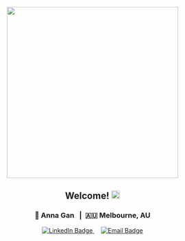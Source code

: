 <div id='header' align='center'>
  <div id='header-content' align='center'>
    <p><img src="https://media.giphy.com/media/L1R1tvI9svkIWwpVYr/giphy.gif?cid=790b7611spgam71m3dkcirbz99xznlj27qr8zgco2qp1jxcu&ep=v1_gifs_search&rid=giphy.gif&ct=g" width="400" /></p>
    <h2>Welcome! <img src="https://media.giphy.com/media/hvRJCLFzcasrR4ia7z/giphy.gif" width="20" /></h2>
  </div> 
  <div id='my-details'>
    <h3> 👩 Anna Gan &nbsp; | &nbsp;🇦🇺 Melbourne, AU</h3>
  </div>
    
  <div id='social-medias'>
    <a href='https://www.linkedin.com/in/annagan/'>
      <img src='https://img.shields.io/badge/LinkedIn-blue?style=for-the-badge&logo=linkedin&logoColor=white' alt='LinkedIn Badge'/>
    </a>
    &nbsp;
    &nbsp;
    <a href='mailto:annaxjgan@gmail.com'>
      <img src='https://img.shields.io/badge/Gmail-D14836?style=for-the-badge&logo=gmail&logoColor=white](https://img.shields.io/badge/Gmail-D14836?style=for-the-badge&logo=gmail&logoColor=white' alt='Email Badge'/>
    </a>  
</div>

